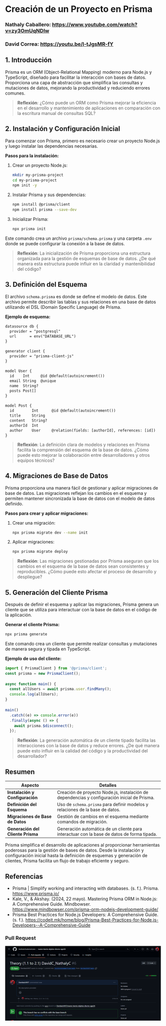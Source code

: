 # Creación de un Proyecto en Prisma

### Nathaly Caballero: https://www.youtube.com/watch?v=zy3OmUqNDlw

### David Correa: https://youtu.be/I-tJgsMR-fY

## 1. Introducción

Prisma es un ORM (Object-Relational Mapping) moderno para Node.js y TypeScript, diseñado para facilitar la interacción con bases de datos. Proporciona una capa de abstracción que simplifica las consultas y mutaciones de datos, mejorando la productividad y reduciendo errores comunes.

> **Reflexión**: ¿Cómo puede un ORM como Prisma mejorar la eficiencia en el desarrollo y mantenimiento de aplicaciones en comparación con la escritura manual de consultas SQL?

## 2. Instalación y Configuración Inicial

Para comenzar con Prisma, primero es necesario crear un proyecto Node.js y luego instalar las dependencias necesarias.

**Pasos para la instalación:**

1. Crear un proyecto Node.js:

   ```bash
   mkdir my-prisma-project
   cd my-prisma-project
   npm init -y
   ```

2. Instalar Prisma y sus dependencias:

   ```bash
   npm install @prisma/client
   npm install prisma --save-dev
   ```

3. Inicializar Prisma:
   ```bash
   npx prisma init
   ```

Este comando crea un archivo `prisma/schema.prisma` y una carpeta `.env` donde se puede configurar la conexión a la base de datos.

> **Reflexión**: La inicialización de Prisma proporciona una estructura organizada para la gestión de esquemas de base de datos. ¿De qué manera esta estructura puede influir en la claridad y mantenibilidad del código?

## 3. Definición del Esquema

El archivo `schema.prisma` es donde se define el modelo de datos. Este archivo permite describir las tablas y sus relaciones en una base de datos utilizando el DSL (Domain Specific Language) de Prisma.

**Ejemplo de esquema:**

```prisma
datasource db {
  provider = "postgresql"
  url      = env("DATABASE_URL")
}

generator client {
  provider = "prisma-client-js"
}

model User {
  id    Int     @id @default(autoincrement())
  email String  @unique
  name  String?
  posts Post[]
}

model Post {
  id        Int      @id @default(autoincrement())
  title     String
  content   String?
  authorId  Int
  author    User     @relation(fields: [authorId], references: [id])
}
```

> **Reflexión**: La definición clara de modelos y relaciones en Prisma facilita la comprensión del esquema de la base de datos. ¿Cómo puede esto mejorar la colaboración entre desarrolladores y otros equipos técnicos?

## 4. Migraciones de Base de Datos

Prisma proporciona una manera fácil de gestionar y aplicar migraciones de base de datos. Las migraciones reflejan los cambios en el esquema y permiten mantener sincronizada la base de datos con el modelo de datos definido.

**Pasos para crear y aplicar migraciones:**

1. Crear una migración:

   ```bash
   npx prisma migrate dev --name init
   ```

2. Aplicar migraciones:
   ```bash
   npx prisma migrate deploy
   ```

> **Reflexión**: Las migraciones gestionadas por Prisma aseguran que los cambios en el esquema de la base de datos sean consistentes y reproducibles. ¿Cómo puede esto afectar el proceso de desarrollo y despliegue?

## 5. Generación del Cliente Prisma

Después de definir el esquema y aplicar las migraciones, Prisma genera un cliente que se utiliza para interactuar con la base de datos en el código de la aplicación.

**Generar el cliente Prisma:**

```bash
npx prisma generate
```

Este comando crea un cliente que permite realizar consultas y mutaciones de manera segura y tipada en TypeScript.

**Ejemplo de uso del cliente:**

```typescript
import { PrismaClient } from '@prisma/client';
const prisma = new PrismaClient();

async function main() {
  const allUsers = await prisma.user.findMany();
  console.log(allUsers);
}

main()
  .catch((e) => console.error(e))
  .finally(async () => {
    await prisma.$disconnect();
  });
```

> **Reflexión**: La generación automática de un cliente tipado facilita las interacciones con la base de datos y reduce errores. ¿De qué manera puede esto influir en la calidad del código y la productividad del desarrollador?

## Resumen

| Aspecto                           | Detalles                                                                                     |
| --------------------------------- | -------------------------------------------------------------------------------------------- |
| **Instalación y Configuración**   | Creación de proyecto Node.js, instalación de dependencias y configuración inicial de Prisma. |
| **Definición del Esquema**        | Uso de `schema.prisma` para definir modelos y relaciones de la base de datos.                |
| **Migraciones de Base de Datos**  | Gestión de cambios en el esquema mediante comandos de migración.                             |
| **Generación del Cliente Prisma** | Generación automática de un cliente para interactuar con la base de datos de forma tipada.   |

Prisma simplifica el desarrollo de aplicaciones al proporcionar herramientas poderosas para la gestión de bases de datos. Desde la instalación y configuración inicial hasta la definición de esquemas y generación de clientes, Prisma facilita un flujo de trabajo eficiente y seguro.

## Referencias

- Prisma | Simplify working and interacting with databases. (s. f.). Prisma. https://www.prisma.io/
- Kale, V., & Akshay. (2024, 22 mayo). Mastering Prisma ORM in Node.js: A Comprehensive Guide. Mindbowser. https://www.mindbowser.com/prisma-orm-nodejs-development-guide/
- Prisma Best Practices for Node.js Developers: A Comprehensive Guide. (s. f.). https://codeit.mk/home/blog/Prisma-Best-Practices-for-Node.js-Developers--A-Comprehensive-Guide

### Pull Request

![](PullRequest.png)
